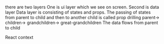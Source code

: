 there are two layers
One is ui layer which we see on screen. Second is data layer
Data layer is consisting of states and props.
The passing of states from parent to child and then to another child is called prop drilling
parent-> children-> grandchildren-> great-grandchildren
The data flows from parent to child

React context
